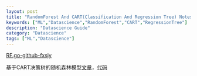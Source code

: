 ```yaml
---
layout: post
title: "RandomForest And CART(Classification And Regression Tree) Notes"
keywords: ["ML","Datascience","RandomForest","CART","RegressionTree"]
description: "Datascience Guide"
category: "Datascience"
tags: ["ML","Datascience"]
---
```


[RF.go-github-fxsjy](https://github.com/fxsjy/RF.go)

基于CART决策树的随机森林模型[文章](http://baogege.info/2015/02/13/API-for-My-RandomForest/)，[代码](https://gitcafe.com/baogege/RandomForest)

